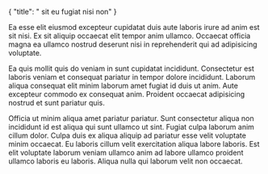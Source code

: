 {
  "title": " sit eu fugiat nisi non"
}

Ea esse elit eiusmod excepteur cupidatat duis aute laboris irure ad anim est sit nisi. Ex sit aliquip occaecat elit tempor anim ullamco. Occaecat officia magna ea ullamco nostrud deserunt nisi in reprehenderit qui ad adipisicing voluptate.

Ea quis mollit quis do veniam in sunt cupidatat incididunt. Consectetur est laboris veniam et consequat pariatur in tempor dolore incididunt. Laborum aliqua consequat elit minim laborum amet fugiat id duis ut anim. Aute excepteur commodo ex consequat anim. Proident occaecat adipisicing nostrud et sunt pariatur quis.

Officia ut minim aliqua amet pariatur pariatur. Sunt consectetur aliqua non incididunt id est aliqua qui sunt ullamco ut sint. Fugiat culpa laborum anim cillum dolor. Culpa duis ex aliqua aliquip ad pariatur esse velit voluptate minim occaecat. Eu laboris cillum velit exercitation aliqua labore laboris. Est elit voluptate laborum veniam ullamco anim ad labore ullamco proident ullamco laboris eu laboris. Aliqua nulla qui laborum velit non occaecat.